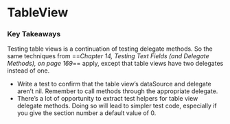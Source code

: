 # TableView

### Key Takeaways
Testing table views is a continuation of testing delegate methods. So the same techniques from ==*Chapter 14, Testing Text Fields (and Delegate Methods), on page 169*== apply, except that table views have two delegates instead of one.

- Write a test to confirm that the table view’s dataSource and delegate aren’t nil. Remember to call methods through the appropriate delegate.
- There’s a lot of opportunity to extract test helpers for table view delegate methods. Doing so will lead to simpler test code, especially if you give the section number a default value of 0.